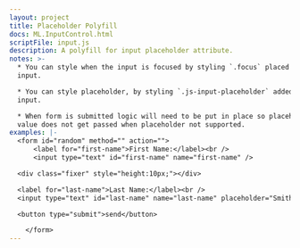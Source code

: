```yaml
---
layout: project
title: Placeholder Polyfill
docs: ML.InputControl.html
scriptFile: input.js
description: A polyfill for input placeholder attribute.
notes: >-
  * You can style when the input is focused by styling `.focus` placed on the
  input.

  * You can style placeholder, by styling `.js-input-placeholder` added to the
  input.

  * When form is submitted logic will need to be put in place so placeholder
  value does not get passed when placeholder not supported.
examples: |-
  <form id="random" method="" action="">
      <label for="first-name">First Name:</label><br />
      <input type="text" id="first-name" name="first-name" />

  <div class="fixer" style="height:10px;"></div>

  <label for="last-name">Last Name:</label><br />
  <input type="text" id="last-name" name="last-name" placeholder="Smith" /> 

  <button type="submit">send</button>           

    </form>
---
```


